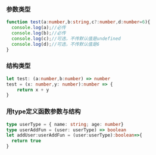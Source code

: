 ### 参数类型

```ts
function test(a:number,b:string,c?:number,d:number=6){
  console.log(a);//必传
  console.log(b);//必传
  console.log(c);//可选，不传默认值是undefined
  console.log(d);//可选，不传默认值是6
}
```



### 结构类型

```ts
let test: (a:number,b:number) => number
test = (x: number,y: number):number => {
	return x + y
}
```



### 用type定义函数参数与结构

```ts
type userType = { name: string; age: number}
type userAddFun = (user: userType) => boolean 
let addUser:userAddFun = (user:userType):boolean=>{
  return true
}
```

